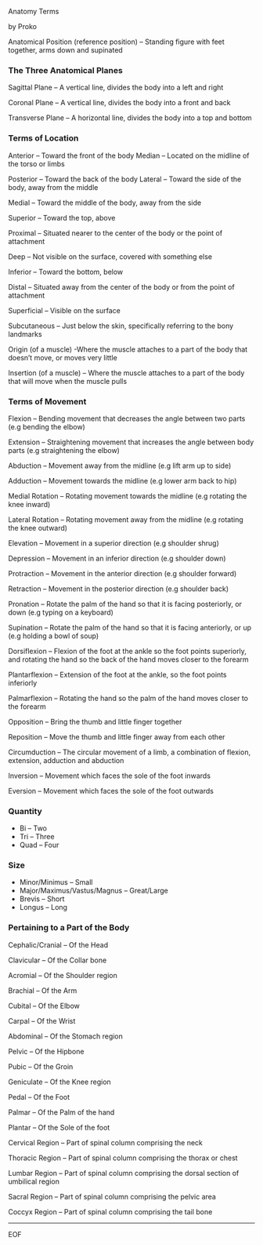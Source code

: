 Anatomy Terms

by Proko

Anatomical Position (reference position) – Standing figure with feet together, arms down and supinated

### The Three Anatomical Planes

Sagittal Plane – A vertical line, divides the body into a left and right

Coronal Plane – A vertical line, divides the body into a front and back

Transverse Plane – A horizontal line, divides the body into a top and bottom

### Terms of Location

Anterior – Toward the front of the body
Median – Located on the midline of the torso or limbs

Posterior – Toward the back of the body
Lateral – Toward the side of the body, away from the middle

Medial – Toward the middle of the body, away from the side

Superior – Toward the top, above

Proximal – Situated nearer to the center of the body or the point of attachment

Deep – Not visible on the surface, covered with something else

Inferior – Toward the bottom, below

Distal – Situated away from the center of the body or from the point of attachment

Superficial – Visible on the surface

Subcutaneous – Just below the skin, specifically referring to the bony landmarks

Origin (of a muscle) -Where the muscle attaches to a part of the body that doesn’t move, or moves very little

Insertion (of a muscle) – Where the muscle attaches to a part of the body that will move when the muscle pulls

### Terms of Movement

Flexion – Bending movement that decreases the angle between two parts (e.g bending the elbow)

Extension – Straightening movement that increases the angle between body parts (e.g straightening the elbow)

Abduction – Movement away from the midline (e.g lift arm up to side)

Adduction – Movement towards the midline (e.g lower arm back to hip)

Medial Rotation – Rotating movement towards the midline (e.g rotating the knee inward)

Lateral Rotation – Rotating movement away from the midline (e.g rotating the knee outward)

Elevation – Movement in a superior direction (e.g shoulder shrug)

Depression – Movement in an inferior direction (e.g shoulder down)

Protraction – Movement in the anterior direction (e.g shoulder forward)

Retraction – Movement in the posterior direction (e.g shoulder back)

Pronation – Rotate the palm of the hand so that it is facing posteriorly, or down (e.g typing on a keyboard)

Supination – Rotate the palm of the hand so that it is facing anteriorly, or up (e.g holding a bowl of soup)

Dorsiflexion – Flexion of the foot at the ankle so the foot points superiorly, and rotating the hand so the back of the hand moves closer to the forearm

Plantarflexion – Extension of the foot at the ankle, so the foot points inferiorly

Palmarflexion – Rotating the hand so the palm of the hand moves closer to the forearm

Opposition – Bring the thumb and little finger together

Reposition – Move the thumb and little finger away from each other

Circumduction – The circular movement of a limb, a combination of flexion, extension, adduction and abduction

Inversion – Movement which faces the sole of the foot inwards

Eversion – Movement which faces the sole of the foot outwards

### Quantity

- Bi – Two
- Tri – Three
- Quad – Four

### Size

- Minor/Minimus – Small
- Major/Maximus/Vastus/Magnus – Great/Large
- Brevis – Short
- Longus – Long

### Pertaining to a Part of the Body

Cephalic/Cranial – Of the Head

Clavicular – Of the Collar bone

Acromial – Of the Shoulder region

Brachial – Of the Arm

Cubital – Of the Elbow

Carpal – Of the Wrist

Abdominal – Of the Stomach region

Pelvic – Of the Hipbone

Pubic – Of the Groin

Geniculate – Of the Knee region

Pedal – Of the Foot

Palmar – Of the Palm of the hand

Plantar – Of the Sole of the foot

Cervical Region – Part of spinal column comprising the neck

Thoracic Region – Part of spinal column comprising the thorax or chest

Lumbar Region – Part of spinal column comprising the dorsal section of umbilical region

Sacral Region – Part of spinal column comprising the pelvic area

Coccyx Region – Part of spinal column comprising the tail bone

--------------------------------------------------------------------------------

EOF
